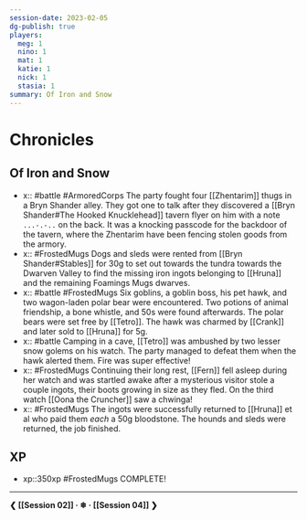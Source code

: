 ```yaml
---
session-date: 2023-02-05
dg-publish: true
players: 
  meg: 1
  nino: 1
  mat: 1
  katie: 1
  nick: 1
  stasia: 1
summary: Of Iron and Snow
---
```


# Chronicles
## Of Iron and Snow

- x:: #battle #ArmoredCorps The party fought four [[Zhentarim]] thugs in a Bryn Shander alley. They got one to talk after they discovered a [[Bryn Shander#The Hooked Knucklehead]] tavern flyer on him with a note `...-.-..` on the back. It was a knocking passcode for the backdoor of the tavern, where the Zhentarim have been fencing stolen goods from the armory.
- x:: #FrostedMugs Dogs and sleds were rented from [[Bryn Shander#Stables]] for 30g to set out towards the tundra towards the Dwarven Valley to find the missing iron ingots belonging to [[Hruna]] and the remaining Foamings Mugs dwarves.
- x:: #battle #FrostedMugs Six goblins, a goblin boss, his pet hawk, and two wagon-laden polar bear were encountered. Two potions of animal friendship, a bone whistle, and 50s were found afterwards. The polar bears were set free by [[Tetro]]. The hawk was charmed by [[Crank]] and later sold to [[Hruna]] for 5g.
- x:: #battle Camping in a cave, [[Tetro]] was ambushed by two lesser snow golems on his watch. The party managed to defeat them when the hawk alerted them. Fire was super effective!
- x:: #FrostedMugs Continuing their long rest, [[Fern]] fell asleep during her watch and was startled awake after a mysterious visitor stole a couple ingots, their boots growing in size as they fled. On the third watch [[Oona the Cruncher]] saw a chwinga!
- x:: #FrostedMugs The ingots were successfully returned to [[Hruna]] et al who paid them *each* a 50g bloodstone. The hounds and sleds were returned, the job finished.


## XP
- xp::350xp #FrostedMugs COMPLETE!
--- 
**❮ [[Session 02]] · ❄ ·  [[Session 04]] ❯**
